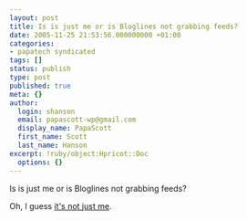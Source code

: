 ```yaml
---
layout: post
title: Is is just me or is Bloglines not grabbing feeds?
date: 2005-11-25 21:53:56.000000000 +01:00
categories:
- papatech syndicated
tags: []
status: publish
type: post
published: true
meta: {}
author:
  login: shanson
  email: papascott-wp@gmail.com
  display_name: PapaScott
  first_name: Scott
  last_name: Hanson
excerpt: !ruby/object:Hpricot::Doc
  options: {}
---
```

<p>Is is just me or is Bloglines not grabbing feeds?</p>
<p>Oh, I guess <a href="http://mikewills.name/archives/2005/11/25/is-is-just-me-or-is-bloglines-not-grabbing-feeds.php" title="Mike&rsquo;s Information Technology Blog &raquo; Blog Archive &raquo; Is is just me or is Bloglines not grabbing feeds?">it's not just me</a>.</p>
